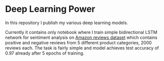 # Deep Learning Power
In this repository I publish my various deep learning models.

Currently it contains only notebook where I train simple bidirectional LSTM network for sentiment analysis on [Amazon reviews dataset](http://jmcauley.ucsd.edu/data/amazon/links.html)
which contains positive and negative reviews from 5 different product categories, 2000 reviews each.
The task is fairly simple and model achieves test accuracy of 0.97 already after 5 epochs of training.
